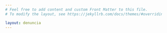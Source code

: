```yaml
---
# Feel free to add content and custom Front Matter to this file.
# To modify the layout, see https://jekyllrb.com/docs/themes/#overriding-theme-defaults

layout: denuncia
---
```

